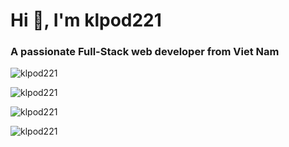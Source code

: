 <h1 align="left">Hi 👋, I'm klpod221</h1>
<h3 align="left">A passionate Full-Stack web developer from Viet Nam</h3>

<p align="left"> <img src="https://komarev.com/ghpvc/?username=klpod221&label=Profile%20views&color=0e75b6&style=flat" alt="klpod221" /> </p>

<p align="left">
    <img align="center" src="https://github-readme-stats.vercel.app/api/top-langs?username=klpod221&show_icons=true&theme=dark&locale=en&layout=compact" alt="klpod221" />
</p>

<p align="left">
    <img align="center" src="https://github-readme-stats.vercel.app/api?username=klpod221&show_icons=true&theme=dark&locale=en" alt="klpod221" />
</p>

<p align="left">
    <img align="center" src="https://github-readme-streak-stats.herokuapp.com/?user=klpod221&theme=dark" alt="klpod221" />
</p>